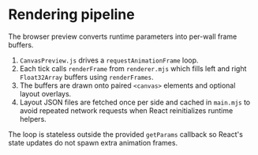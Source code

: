 # Rendering pipeline

The browser preview converts runtime parameters into per-wall frame buffers.

1. `CanvasPreview.js` drives a `requestAnimationFrame` loop.
2. Each tick calls `renderFrame` from `renderer.mjs` which fills left and
   right `Float32Array` buffers using `renderFrames`.
3. The buffers are drawn onto paired `<canvas>` elements and optional layout
   overlays.
4. Layout JSON files are fetched once per side and cached in `main.mjs` to
   avoid repeated network requests when React reinitializes runtime helpers.

The loop is stateless outside the provided `getParams` callback so React's
state updates do not spawn extra animation frames.
